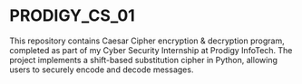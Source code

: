 # PRODIGY_CS_01
This repository contains Caesar Cipher encryption &amp; decryption program, completed as part of my Cyber Security Internship at Prodigy InfoTech. The project implements a shift-based substitution cipher in Python, allowing users to securely encode and decode messages.
